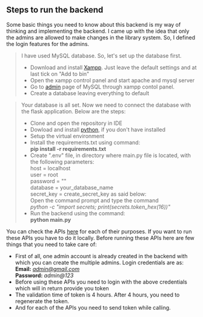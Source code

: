 ## Steps to run the backend
Some basic things you need to know about this backend is my way of thinking and implementing the backend. I came up with the idea that only the admins are  allowed to make changes in the library system. So, I defined the login features for the admins.
> I have used MySQL database. So, let's set up the database first.
>- Download and install [Xampp](https://www.apachefriends.org/download.html). Just leave the default settings and at last tick on "Add to bin"
>- Open the xampp control panel and start apache and mysql server
>- Go to [admin](http://localhost/phpmyadmin/index.php) page of MySQL through xampp contol panel.
>- Create a database leaving everything to default

> Your database is all set. Now we need to connect the database with the flask application. Below are the steps:
> - Clone and open the repository in IDE
> - Dowload and install [python](https://www.python.org/downloads/), if you don't have installed
> - Setup the virtual environment
> - Install the requirements.txt using command:<br><b>pip install -r requirements.txt</b>
> - Create ".env" file, in directory where main.py file is located, with the following parameters:<br>host = localhost<br>
user = root<br>
password = ""<br>
database = your_database_name<br>
secret_key = create_secret_key as said below:<br>Open the command prompt and type the command<br> <i>python -c "import secrets; print(secrets.token_hex(16))"</i>
> - Run the backend using the command:<br><b>python main.py</b>

You can check the APIs [here](https://www.postman.com/red-space-314271/workspace/library-management-system/collection/23667429-92e10b90-2d3a-4179-8f2b-f64f15e41c6b?action=share&creator=23667429) for each of their purposes. If you want to run these APIs you have to do it locally. Before running these APIs here are few things that you need to take care of:
- First of all, one admin account is already created in the backend with which you can create the multiple admins. Login credentials are as:<br><b>Email:</b><i> admin@gmail.com</i><br><b>Password:</b><i> admin@123</i>
- Before using these APIs you need to login with the above credentials which will in return provide you token
- The validation time of token is 4 hours. After 4 hours, you need to regenerate the token.
- And for each of the APIs you need to send token while calling.